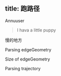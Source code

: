 title: 跑路径
---

Annuuser

<!-- more -->

> I hava a little puppy

慢的地方

Parsing edgeGeometry

Size of edgeGeometry

Parsing trajectory